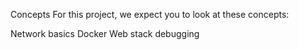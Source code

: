 Concepts
For this project, we expect you to look at these concepts:

Network basics
Docker
Web stack debugging
